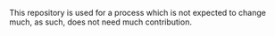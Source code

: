 This repository is used for a process which is not expected to change much, as such,  does not need much contribution.
